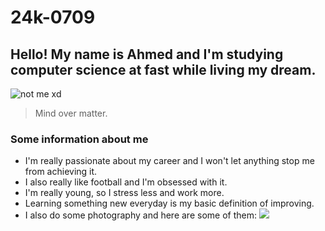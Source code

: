 # 24k-0709
## Hello! My name is **Ahmed** and I'm studying computer science at fast while living my dream.
![not me xd](https://github.com/user-attachments/assets/8c9ccf22-eb8c-4929-80c5-231024dc21f4)
> Mind over matter.
### Some information about me
- I'm really passionate about my career and I won't let anything stop me from achieving it.
- I also really like football and I'm obsessed with it.
- I'm really young, so I stress less and work more.
- Learning something new everyday is my basic definition of improving.
- I also do some photography and here are some of them:
![](https://github.com/user-attachments/assets/12cefc92-70bc-42a9-b5f5-4dae049b130b)

